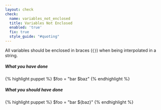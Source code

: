 ```yaml
---
layout: check
check:
  name: variables_not_enclosed
  title: Variables Not Enclosed
  enabled: 'true'
  fix: true
  style_guide: "#quoting"
---
```

All variables should be enclosed in braces (`{}`) when being interpolated in
a string.

##### What you have done
{% highlight puppet %}
$foo = "bar $baz"
{% endhighlight %}

##### What you should have done
{% highlight puppet %}
$foo = "bar ${baz}"
{% endhighlight %}
